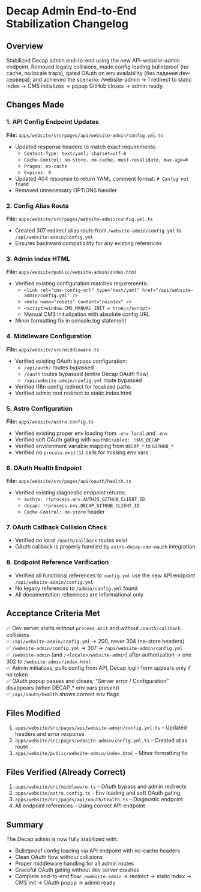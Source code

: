 # Decap Admin End-to-End Stabilization Changelog

## Overview
Stabilized Decap admin end-to-end using the new API-website-admin endpoint. Removed legacy collisions, made config loading bulletproof (no cache, no locale traps), gated OAuth on env availability (без падения dev-сервера), and achieved the scenario: /website-admin → 1 redirect to static index → CMS initializes → popup GitHub closes → admin ready.

## Changes Made

### 1. API Config Endpoint Updates
**File:** `apps/website/src/pages/api/website-admin/config.yml.ts`

- Updated response headers to match exact requirements:
  - `Content-Type: text/yaml; charset=utf-8`
  - `Cache-Control: no-store, no-cache, must-revalidate, max-age=0`
  - `Pragma: no-cache`
  - `Expires: 0`
- Updated 404 response to return YAML comment format: `# Config not found`
- Removed unnecessary OPTIONS handler

### 2. Config Alias Route
**File:** `apps/website/src/pages/website-admin/config.yml.ts`

- Created 307 redirect alias route from `/website-admin/config.yml` to `/api/website-admin/config.yml`
- Ensures backward compatibility for any existing references

### 3. Admin Index HTML
**File:** `apps/website/public/website-admin/index.html`

- Verified existing configuration matches requirements:
  - `<link rel="cms-config-url" type="text/yaml" href="/api/website-admin/config.yml" />`
  - `<meta name="robots" content="noindex" />`
  - `<script>window.CMS_MANUAL_INIT = true;</script>`
  - Manual CMS initialization with absolute config URL
- Minor formatting fix in console.log statement

### 4. Middleware Configuration
**File:** `apps/website/src/middleware.ts`

- Verified existing OAuth bypass configuration:
  - `/api/auth/` routes bypassed
  - `/oauth` routes bypassed (entire Decap OAuth flow)
  - `/api/website-admin/config.yml` route bypassed
- Verified I18n config redirect for localized paths
- Verified admin root redirect to static index.html

### 5. Astro Configuration
**File:** `apps/website/astro.config.ts`

- Verified existing proper env loading from `.env.local` and `.env`
- Verified soft OAuth gating with `oauthDisabled: !HAS_DECAP`
- Verified environment variable mapping from `DECAP_*` to `GITHUB_*`
- Verified no `process.exit(1)` calls for missing env vars

### 6. OAuth Health Endpoint
**File:** `apps/website/src/pages/api/oauth/health.ts`

- Verified existing diagnostic endpoint returns:
  - `authjs: !!process.env.AUTHJS_GITHUB_CLIENT_ID`
  - `decap: !!process.env.DECAP_GITHUB_CLIENT_ID`
  - `Cache-Control: no-store` header

### 7. OAuth Callback Collision Check
- Verified no local `/oauth/callback` routes exist
- OAuth callback is properly handled by `astro-decap-cms-oauth` integration

### 8. Endpoint Reference Verification
- Verified all functional references to `config.yml` use the new API endpoint `/api/website-admin/config.yml`
- No legacy references to `/admin/config.yml` found
- All documentation references are informational only

## Acceptance Criteria Met

✅ Dev server starts without `process.exit` and without `/oauth/callback` collisions  
✅ `/api/website-admin/config.yml` → 200, never 304 (no-store headers)  
✅ `/website-admin/config.yml` → 307 → `/api/website-admin/config.yml`  
✅ `/website-admin` (and `/<locale>/website-admin`) after authorization → one 302 to `/website-admin/index.html`  
✅ Admin initializes, pulls config from API, Decap login form appears only if no token  
✅ OAuth popup passes and closes; "Server error / Configuration" disappears (when DECAP_* env vars present)  
✅ `/api/oauth/health` shows correct env flags  

## Files Modified

1. `apps/website/src/pages/api/website-admin/config.yml.ts` - Updated headers and error response
2. `apps/website/src/pages/website-admin/config.yml.ts` - Created alias route
3. `apps/website/public/website-admin/index.html` - Minor formatting fix

## Files Verified (Already Correct)

1. `apps/website/src/middleware.ts` - OAuth bypass and admin redirects
2. `apps/website/astro.config.ts` - Env loading and soft OAuth gating  
3. `apps/website/src/pages/api/oauth/health.ts` - Diagnostic endpoint
4. All endpoint references - Using correct API endpoint

## Summary

The Decap admin is now fully stabilized with:
- Bulletproof config loading via API endpoint with no-cache headers
- Clean OAuth flow without collisions
- Proper middleware handling for all admin routes
- Graceful OAuth gating without dev server crashes
- Complete end-to-end flow: `/website-admin` → redirect → static index → CMS init → OAuth popup → admin ready

